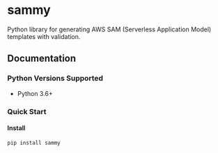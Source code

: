# sammy
Python library for generating AWS SAM (Serverless Application Model) templates with validation.

## Documentation

### Python Versions Supported

- Python 3.6+

### Quick Start

#### Install 

```pip install sammy```


